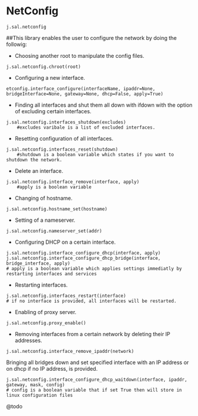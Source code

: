 # NetConfig
```
j.sal.netconfig
```
##This library enables the user to configure the network by doing the followig:
* Choosing another root to manipulate the config files.
```
j.sal.netconfig.chroot(root)
```
* Configuring a new interface.
```
etconfig.interface_configure(interfaceName, ipaddr=None, bridgeInterface=None, gateway=None, dhcp=False, apply=True)
```
* Finding all interfaces and shut them all down with ifdown with the option of excluding certain interfaces.
```
j.sal.netconfig.interfaces_shutdown(excludes)
    #excludes varibale is a list of excluded interfaces.
```
* Resetting configuration of all interfaces.
```
j.sal.netconfig.interfaces_reset(shutdown)
    #shutdown is a boolean variable which states if you want to shutdown the network.
```
* Delete an interface.
```
j.sal.netconfig.interface_remove(interface, apply)
    #apply is a boolean variable
```
* Changing of hostname.
```
j.sal.netconfig.hostname_set(hostname)
```
* Setting of a nameserver.
```
j.sal.netconfig.nameserver_set(addr)
```
* Configuring DHCP on a certain interface.
```
j.sal.netconfig.interface_configure_dhcp(interface, apply)
j.sal.netconfig.interface_configure_dhcp_bridge(interface, bridge_interface, apply)
# apply is a boolean variable which applies settings immediatly by restarting interfaces and services
```
* Restarting interfaces.
```
j.sal.netconfig.interfaces_restart(interface)
# if no interface is provided, all interfaces will be restarted.
```
* Enabling of proxy server.
```
j.sal.netconfig.proxy_enable()
```
* Removing interfaces from a certain network by deleting their IP addresses.
```
j.sal.netconfig.interface_remove_ipaddr(network)
```
Bringing all bridges down and set specified interface with an IP address or on dhcp if no IP address, is provided.
```
j.sal.netconfig.interface_configure_dhcp_waitdown(interface, ipaddr, gateway, mask, config)
# config is a boolean variable that if set True then will store in linux configuration files
```
@todo
